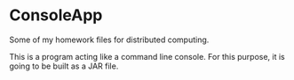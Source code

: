 # ConsoleApp
Some of my homework files for distributed computing.
 
This is a program acting like a command line console. For this purpose, it is going to be built as a JAR file.